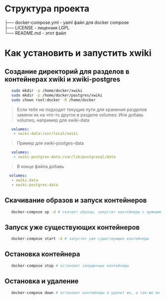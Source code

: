 # Структура проекта
├── docker-compose.yml - yaml файл для docker compose<br/>
├── LICENSE            - лицензия LGPL<br/>
└── README.md          - этот файл <br/>

# Как установить и запустить xwiki
## Создание директорий для разделов в контейнерах xwiki и xwiki-postgres  
  ```bash
     sudo mkdir -p /home/docker/xwiki
     sudo mkdir -p /home/docker/postgres/xwiki
     sudo chown root:docker -R /home/docker
  ```
> Если тебе не подходит текущие пути для хранения разделов замени их на что-то другое в разделе volumes:
> Или добавь volumes, например для xwiki-data
  ```yaml
     volumes:
      - xwiki-data:/usr/local/xwiki 
  ```	
> Пример для xwiki-postges-data
  ```yaml
     volumes:
      - xwiki-postgres-data:/var/lib/postgresql/data
  ```	
> В конце файла добавь
  ```yaml
    volumes:
     - xwiki-data
     - xwiki-postgres-data
  ```
## Скачивание образов и запуск контейнеров 
  ```bash
     docker-compose up -d # скачает образы, запустит контейнеры с нужными настройками
  ```
## Запуск уже существующих контейнеров
  ```bash
     docker-compose start -d # запустит уже существующие контейнеры 
  ```
## Остановка контейнера
  ```bash
     docker-compose stop # остановит запущенные контейнеры
  ```
## Остановка и удаление
  ```bash
     docker-compose down # остановит контейнеры и удалит их, а так-же их образы 
  ```
